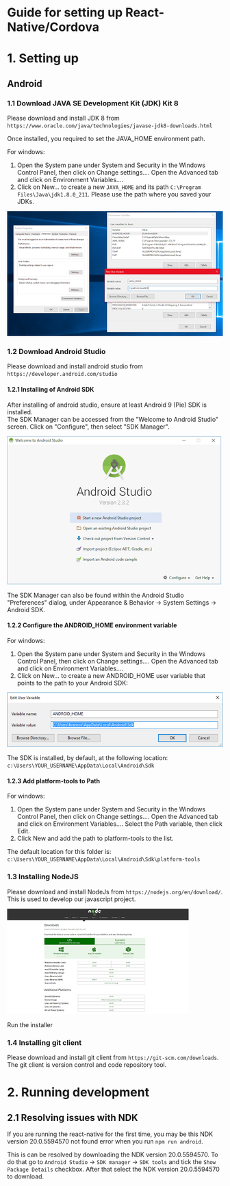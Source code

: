 # Guide for setting up React-Native/Cordova

# 1. Setting up

## Android

### 1.1 Download JAVA SE Development Kit (JDK) Kit 8

Please download and install JDK 8 from `https://www.oracle.com/java/technologies/javase-jdk8-downloads.html`

Once installed, you required to set the JAVA_HOME environment path. <br>

For windows:

1. Open the System pane under System and Security in the Windows Control Panel, then click on Change settings.... Open the Advanced tab and click on Environment Variables....
2. Click on New... to create a new `JAVA_HOME` and its path `C:\Program Files\Java\jdk1.8.0_211`. Please use the path where you saved your JDKs.

![Java environment](./images/java_home_image.png)

### 1.2 Download Android Studio

Please download and install android studio from `https://developer.android.com/studio`

#### 1.2.1 Installing of Android SDK

After installing of android studio, ensure at least Android 9 (Pie) SDK is installed. <br>
The SDK Manager can be accessed from the "Welcome to Android Studio" screen. Click on "Configure", then select "SDK Manager".

![Android studio](./images/android_studo_start.png)

The SDK Manager can also be found within the Android Studio "Preferences" dialog, under Appearance & Behavior → System Settings → Android SDK.

#### 1.2.2 Configure the ANDROID_HOME environment variable

For windows:

1. Open the System pane under System and Security in the Windows Control Panel, then click on Change settings.... Open the Advanced tab and click on Environment Variables....
2. Click on New... to create a new ANDROID_HOME user variable that points to the path to your Android SDK:

![android_home](./images/android_home.png)

The SDK is installed, by default, at the following location: `c:\Users\YOUR_USERNAME\AppData\Local\Android\Sdk`

#### 1.2.3 Add platform-tools to Path

For windows:

1. Open the System pane under System and Security in the Windows Control Panel, then click on Change settings.... Open the Advanced tab and click on Environment Variables.... Select the Path variable, then click Edit.
2. Click New and add the path to platform-tools to the list.

The default location for this folder is: `c:\Users\YOUR_USERNAME\AppData\Local\Android\Sdk\platform-tools`

### 1.3 Installing NodeJS

Please download and install NodeJs from `https://nodejs.org/en/download/`. <br>
This is used to develop our javascript project.

![nodejs](./images/nodejs_page.PNG)

Run the installer

### 1.4 Installing git client

Please download and install git client from `https://git-scm.com/downloads`. <br>
The git client is version control and code repository tool.


# 2. Running development

## 2.1 Resolving issues with NDK 
If you are running the react-native for the first time, you may be this NDK version 20.0.5594570 not found error when you run `npm run android`. 


This is can be resolved by downloading the NDK version 20.0.5594570. To do that go to `Android Studio` -> `SDK manager` -> `SDK tools` and tick the `Show Package Details` checkbox. After that select the NDK version 20.0.5594570 to download.


